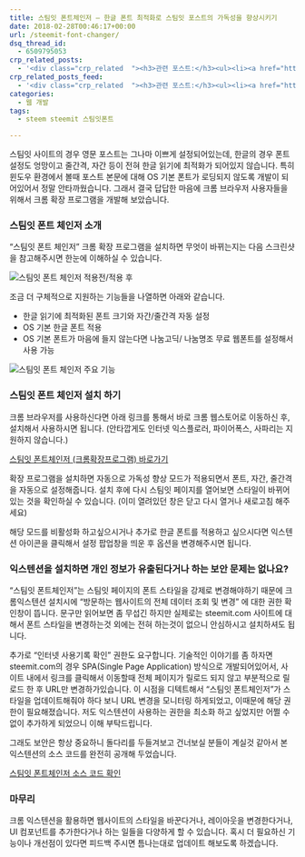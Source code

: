 ```yaml
---
title: 스팀잇 폰트체인저 – 한글 폰트 최적화로 스팀잇 포스트의 가독성을 향상시키기
date: 2018-02-28T00:46:17+00:00
url: /steemit-font-changer/
dsq_thread_id:
  - 6509795053
crp_related_posts:
  - '<div class="crp_related  "><h3>관련 포스트:</h3><ul><li><a href="https://www.letmecompile.com/chrome-extension-with-react/"     class="post-776"><span class="crp_title">크롬 익스텐션 개발 + 리액트 적용하기</span></a></li><li><a href="https://www.letmecompile.com/shotcut-linux-server-video-generation/"     class="post-753"><span class="crp_title">Shotcut을 이용하여 리눅스 서버에서 템플릿 기반의 동영상 만들기</span></a></li><li><a href="https://www.letmecompile.com/kotlin-coroutine-vs-javascript-async-comparison/"     class="post-873"><span class="crp_title">JavaScript 개발자에게 Kotlin coroutine 10분만에 이해시키기</span></a></li><li><a href="https://www.letmecompile.com/how-cloudflare-works/"     class="post-739"><span class="crp_title">클라우드플레어(Cloudflare) 동작 원리</span></a></li><li><a href="https://www.letmecompile.com/mysql-innodb-lock-deadlock/"     class="post-763"><span class="crp_title">MySQL InnoDB lock & deadlock 이해하기</span></a></li></ul><div class="crp_clear"></div></div>'
crp_related_posts_feed:
  - '<div class="crp_related  "><h3>관련 포스트:</h3><ul><li><a href="https://www.letmecompile.com/chrome-extension-with-react/"     class="post-776"><span class="crp_title">크롬 익스텐션 개발 + 리액트 적용하기</span></a></li><li><a href="https://www.letmecompile.com/shotcut-linux-server-video-generation/"     class="post-753"><span class="crp_title">Shotcut을 이용하여 리눅스 서버에서 템플릿 기반의 동영상 만들기</span></a></li><li><a href="https://www.letmecompile.com/kotlin-coroutine-vs-javascript-async-comparison/"     class="post-873"><span class="crp_title">JavaScript 개발자에게 Kotlin coroutine 10분만에 이해시키기</span></a></li><li><a href="https://www.letmecompile.com/how-cloudflare-works/"     class="post-739"><span class="crp_title">클라우드플레어(Cloudflare) 동작 원리</span></a></li><li><a href="https://www.letmecompile.com/mysql-innodb-lock-deadlock/"     class="post-763"><span class="crp_title">MySQL InnoDB lock & deadlock 이해하기</span></a></li></ul><div class="crp_clear"></div></div>'
categories:
  - 웹 개발
tags:
  - steem steemit 스팀잇폰트

---
```

스팀잇 사이트의 경우 영문 포스트는 그나마 이쁘게 설정되어있는데, 한글의 경우 폰트 설정도 엉망이고 줄간격, 자간 등이 전혀 한글 읽기에 최적화가 되어있지 않습니다. 특히 윈도우 환경에서 볼때 포스트 본문에 대해 OS 기본 폰트가 로딩되지 않도록 개발이 되어있어서 정말 안타까웠습니다. 그래서 결국 답답한 마음에 크롬 브라우저 사용자들을 위해서 크롬 확장 프로그램을 개발해 보았습니다.

### 스팀잇 폰트 체인저 소개

&#8220;스팀잇 폰트 체인저&#8221; 크롬 확장 프로그램을 설치하면 무엇이 바뀌는지는 다음 스크린샷을 참고해주시면 한눈에 이해하실 수 있습니다.

![스팀잇 폰트 체인저 적용전/적용 후][1] 

조금 더 구체적으로 지원하는 기능들을 나열하면 아래와 같습니다.

  * 한글 읽기에 최적화된 폰트 크기와 자간/줄간격 자동 설정
  * OS 기본 한글 폰트 적용
  * OS 기본 폰트가 마음에 들지 않는다면 나눔고딕/ 나눔명조 무료 웹폰트를 설정해서 사용 가능

![스팀잇 폰트 체인저 주요 기능][2] 

### 스팀잇 폰트 체인저 설치 하기

크롬 브라우저를 사용하신다면 아래 링크를 통해서 바로 크롬 웹스토어로 이동하신 후, 설치해서 사용하시면 됩니다. (안타깝게도 인터넷 익스플로러, 파이어폭스, 사파리는 지원하지 않습니다.)

[스팀잇 폰트체인저 (크롬확장프로그램) 바로가기][3]

확장 프로그램을 설치하면 자동으로 가독성 향상 모드가 적용되면서 폰트, 자간, 줄간격을 자동으로 설정해줍니다. 설치 후에 다시 스팀잇 페이지를 열어보면 스타일이 바뀌어 있는 것을 확인하실 수 있습니다. (이미 열려있던 창은 닫고 다시 열거나 새로고침 해주세요)

해당 모드를 비활성화 하고싶으시거나 추가로 한글 폰트를 적용하고 싶으시다면 익스텐션 아이콘을 클릭해서 설정 팝업창을 띄운 후 옵션을 변경해주시면 됩니다.

### 익스텐션을 설치하면 개인 정보가 유출된다거나 하는 보안 문제는 없나요?

&#8220;스팀잇 폰트체인저&#8221;는 스팀잇 페이지의 폰트 스타일을 강제로 변경해야하기 때문에 크롬익스텐션 설치시에 &#8220;방문하는 웹사이트의 전체 데이터 조회 및 변경&#8221; 에 대한 권한 확인창이 뜹니다. 문구만 읽어보면 좀 무섭긴 하지만 실제로는 steemit.com 사이트에 대해서 폰트 스타일을 변경하는것 외에는 전혀 하는것이 없으니 안심하시고 설치하셔도 됩니다.

추가로 &#8220;인터넷 사용기록 확인&#8221; 권한도 요구합니다. 기술적인 이야기를 좀 하자면 steemit.com의 경우 SPA(Single Page Application) 방식으로 개발되어있어서, 사이트 내에서 링크를 클릭해서 이동할때 전체 페이지가 릴로드 되지 않고 부분적으로 릴로드 한 후 URL만 변경하가있습니다. 이 시점을 디텍트해서 &#8220;스팀잇 폰트체인저&#8221;가 스타일을 업데이트해줘야 하다 보니 URL 변경을 모니터링 하게되었고, 이때문에 해당 권한이 필요해졌습니다. 저도 익스텐션이 사용하는 권한을 최소화 하고 싶었지만 어쩔 수 없이 추가하게 되었으니 이해 부탁드립니다.

그래도 보안은 항상 중요하니 돌다리를 두들겨보고 건너보실 분들이 계실것 같아서 본 익스텐션의 소스 코드를 완전히 공개해 두었습니다.

[스팀잇 폰트체인저 소스 코드 확인][4]

### 마무리

크롬 익스텐션을 활용하면 웹사이트의 스타일을 바꾼다거나, 레이아웃을 변경한다거나, UI 컴포넌트를 추가한다거나 하는 일들을 다양하게 할 수 있습니다. 혹시 더 필요하신 기능이나 개선점이 있다면 피드백 주시면 틈나는대로 업데이트 해보도록 하겠습니다.

 [1]: https://steemitimages.com/DQmRvZTyfLVkDuyGMASPLLjTiygQtTC8Cfc8bvVxAZ9wEVQ/steemit-font-changer-screenshot1.png
 [2]: https://steemitimages.com/DQmeaqP9YmihjSuNNMeW4FK8K2CBo4gLfTHzWpEpKQMCjxe/steemit-font-changer-screenshot2.png
 [3]: https://chrome.google.com/webstore/detail/steemitcom-%ED%8F%B0%ED%8A%B8-%EC%B2%B4%EC%9D%B8%EC%A0%80/gepddagaajclednflogimfmpoejjkcnj
 [4]: https://github.com/yjiq150/steemit-font-changer